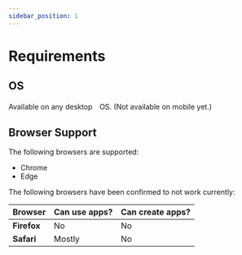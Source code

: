 ```yaml
---
sidebar_position: 1
---
```


# Requirements

## OS

Available on any desktop　OS. (Not available on mobile yet.)

## Browser Support

The following browsers are supported:

- Chrome
- Edge

The following browsers have been confirmed to not work currently:

| Browser | Can use apps? | Can create apps? |
| ------- | -------- | ----------- |
| **Firefox** | No | No |
| **Safari** | Mostly | No |
